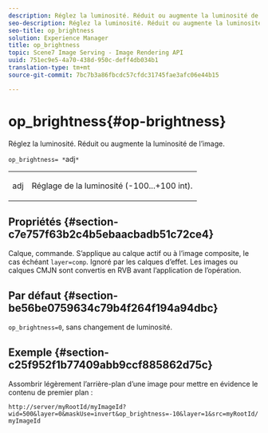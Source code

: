 ```yaml
---
description: Réglez la luminosité. Réduit ou augmente la luminosité de l’image.
seo-description: Réglez la luminosité. Réduit ou augmente la luminosité de l’image.
seo-title: op_brightness
solution: Experience Manager
title: op_brightness
topic: Scene7 Image Serving - Image Rendering API
uuid: 751ec9e5-4a70-438d-950c-deff4db034b1
translation-type: tm+mt
source-git-commit: 7bc7b3a86fbcdc57cfdc31745fae3afc06e44b15

---
```



# op_brightness{#op-brightness}

Réglez la luminosité. Réduit ou augmente la luminosité de l’image.

`op_brightness= *`adj`*`

<table id="simpletable_2B5DB95B1FF044C8BD226D4F8311E806"> 
 <tr class="strow"> 
  <td class="stentry"> <p><span class="varname"> adj</span> </p> </td> 
  <td class="stentry"> <p>Réglage de la luminosité (-100...+100 int). </p></td> 
 </tr> 
</table>

## Propriétés {#section-c7e757f63b2c4b5ebaacbadb51c72ce4}

Calque, commande. S’applique au calque actif ou à l’image composite, le cas échéant `layer=comp`. Ignoré par les calques d’effet. Les images ou calques CMJN sont convertis en RVB avant l’application de l’opération.

## Par défaut {#section-be56be0759634c79b4f264f194a94dbc}

`op_brightness=0`, sans changement de luminosité.

## Exemple {#section-c25f952f1b77409abb9ccf885862d75c}

Assombrir légèrement l’arrière-plan d’une image pour mettre en évidence le contenu de premier plan :

`http://server/myRootId/myImageId?wid=500&layer=0&maskUse=invert&op_brightness=-10&layer=1&src=myRootId/myImageId`
